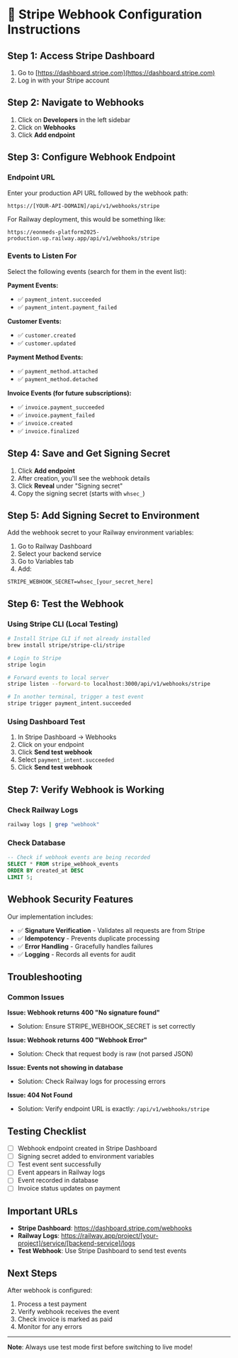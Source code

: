 # 🔗 Stripe Webhook Configuration Instructions

## Step 1: Access Stripe Dashboard
1. Go to [https://dashboard.stripe.com](https://dashboard.stripe.com)
2. Log in with your Stripe account

## Step 2: Navigate to Webhooks
1. Click on **Developers** in the left sidebar
2. Click on **Webhooks**
3. Click **Add endpoint**

## Step 3: Configure Webhook Endpoint

### Endpoint URL
Enter your production API URL followed by the webhook path:
```
https://[YOUR-API-DOMAIN]/api/v1/webhooks/stripe
```

For Railway deployment, this would be something like:
```
https://eonmeds-platform2025-production.up.railway.app/api/v1/webhooks/stripe
```

### Events to Listen For
Select the following events (search for them in the event list):

**Payment Events:**
- ✅ `payment_intent.succeeded`
- ✅ `payment_intent.payment_failed`

**Customer Events:**
- ✅ `customer.created`
- ✅ `customer.updated`

**Payment Method Events:**
- ✅ `payment_method.attached`
- ✅ `payment_method.detached`

**Invoice Events (for future subscriptions):**
- ✅ `invoice.payment_succeeded`
- ✅ `invoice.payment_failed`
- ✅ `invoice.created`
- ✅ `invoice.finalized`

## Step 4: Save and Get Signing Secret
1. Click **Add endpoint**
2. After creation, you'll see the webhook details
3. Click **Reveal** under "Signing secret"
4. Copy the signing secret (starts with `whsec_`)

## Step 5: Add Signing Secret to Environment
Add the webhook secret to your Railway environment variables:

1. Go to Railway Dashboard
2. Select your backend service
3. Go to Variables tab
4. Add:
```
STRIPE_WEBHOOK_SECRET=whsec_[your_secret_here]
```

## Step 6: Test the Webhook

### Using Stripe CLI (Local Testing)
```bash
# Install Stripe CLI if not already installed
brew install stripe/stripe-cli/stripe

# Login to Stripe
stripe login

# Forward events to local server
stripe listen --forward-to localhost:3000/api/v1/webhooks/stripe

# In another terminal, trigger a test event
stripe trigger payment_intent.succeeded
```

### Using Dashboard Test
1. In Stripe Dashboard → Webhooks
2. Click on your endpoint
3. Click **Send test webhook**
4. Select `payment_intent.succeeded`
5. Click **Send test webhook**

## Step 7: Verify Webhook is Working

### Check Railway Logs
```bash
railway logs | grep "webhook"
```

### Check Database
```sql
-- Check if webhook events are being recorded
SELECT * FROM stripe_webhook_events 
ORDER BY created_at DESC 
LIMIT 5;
```

## Webhook Security Features

Our implementation includes:
- ✅ **Signature Verification** - Validates all requests are from Stripe
- ✅ **Idempotency** - Prevents duplicate processing
- ✅ **Error Handling** - Gracefully handles failures
- ✅ **Logging** - Records all events for audit

## Troubleshooting

### Common Issues

**Issue: Webhook returns 400 "No signature found"**
- Solution: Ensure STRIPE_WEBHOOK_SECRET is set correctly

**Issue: Webhook returns 400 "Webhook Error"**
- Solution: Check that request body is raw (not parsed JSON)

**Issue: Events not showing in database**
- Solution: Check Railway logs for processing errors

**Issue: 404 Not Found**
- Solution: Verify endpoint URL is exactly: `/api/v1/webhooks/stripe`

## Testing Checklist

- [ ] Webhook endpoint created in Stripe Dashboard
- [ ] Signing secret added to environment variables
- [ ] Test event sent successfully
- [ ] Event appears in Railway logs
- [ ] Event recorded in database
- [ ] Invoice status updates on payment

## Important URLs

- **Stripe Dashboard**: https://dashboard.stripe.com/webhooks
- **Railway Logs**: https://railway.app/project/[your-project]/service/[backend-service]/logs
- **Test Webhook**: Use Stripe Dashboard to send test events

## Next Steps

After webhook is configured:
1. Process a test payment
2. Verify webhook receives the event
3. Check invoice is marked as paid
4. Monitor for any errors

---

**Note**: Always use test mode first before switching to live mode!